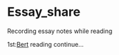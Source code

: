 # Essay_share
Recording essay notes while reading

1st:[Bert](https://github.com/huaihailv/Essay_share/blob/main/BERT.md)
reading continue...
